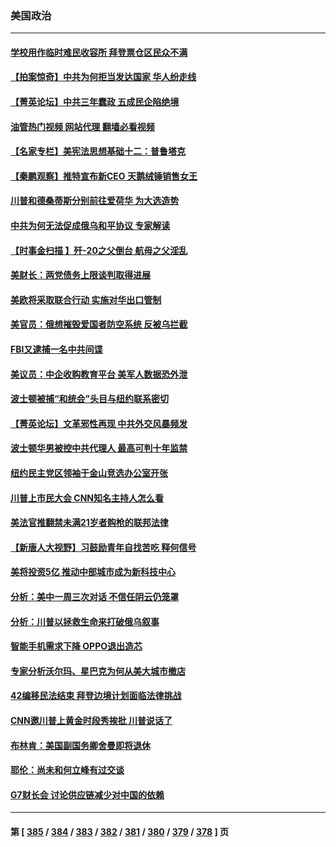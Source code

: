 ### 美国政治
---
#### [学校用作临时难民收容所 拜登票仓区民众不满](../../pages/ncid1078159/n13996262.md?05141245) 
#### [【拍案惊奇】中共为何拒当发达国家 华人纷走线](../../pages/ncid1078159/n13996200.md?05141245) 
#### [【菁英论坛】中共三年蠢政 五成民企陷绝境](../../pages/ncid1078159/n13996197.md?05141245) 
#### [油管热门视频 网站代理 翻墙必看视频](http://138.2.39.72:81/youtube.html?epic-marker?05141245)
#### [【名家专栏】美宪法思想基础十二：普鲁塔克](../../pages/ncid1078159/n13995813.md?05141245) 
#### [【秦鹏观察】推特宣布新CEO 天鹅绒锤销售女王](../../pages/ncid1078159/n13996145.md?05141245) 
#### [川普和德桑蒂斯分别前往爱荷华 为大选造势](../../pages/ncid1078159/n13996103.md?05141245) 
#### [中共为何无法促成俄乌和平协议 专家解读](../../pages/ncid1078159/n13996123.md?05141245) 
#### [【时事金扫描 】歼-20之父倒台 航母之父淫乱](../../pages/ncid1078159/n13995199.md?05141245) 
#### [美财长：两党债务上限谈判取得进展](../../pages/ncid1078159/n13995855.md?05141245) 
#### [美欧将采取联合行动 实施对华出口管制](../../pages/ncid1078159/n13995866.md?05141245) 
#### [美官员：俄想摧毁爱国者防空系统 反被乌拦截](../../pages/ncid1078159/n13995728.md?05141245) 
#### [FBI又逮捕一名中共间谍](../../pages/ncid1078159/n13995507.md?05141245) 
#### [美议员：中企收购教育平台 美军人数据恐外泄](../../pages/ncid1078159/n13995335.md?05141245) 
#### [波士顿被捕“和统会”头目与纽约联系密切](../../pages/ncid1078159/n13995315.md?05141245) 
#### [【菁英论坛】文革邪性再现 中共外交风暴频发](../../pages/ncid1078159/n13995139.md?05141245) 
#### [波士顿华男被控中共代理人 最高可判十年监禁](../../pages/ncid1078159/n13995143.md?05141245) 
#### [纽约民主党区领袖于金山竞选办公室开张](../../pages/ncid1078159/n13995286.md?05141245) 
#### [川普上市民大会 CNN知名主持人怎么看](../../pages/ncid1078159/n13995100.md?05141245) 
#### [美法官推翻禁未满21岁者购枪的联邦法律](../../pages/ncid1078159/n13995126.md?05141245) 
#### [【新唐人大视野】习鼓励青年自找苦吃 释何信号](../../pages/ncid1078159/n13995092.md?05141245) 
#### [美将投资5亿 推动中部城市成为新科技中心](../../pages/ncid1078159/n13994999.md?05141245) 
#### [分析：美中一周三次对话 不信任阴云仍笼罩](../../pages/ncid1078159/n13995004.md?05141245) 
#### [分析：川普以拯救生命来打破俄乌叙事](../../pages/ncid1078159/n13994991.md?05141245) 
#### [智能手机需求下降 OPPO退出造芯](../../pages/ncid1078159/n13994948.md?05141245) 
#### [专家分析沃尔玛、星巴克为何从美大城市撤店](../../pages/ncid1078159/n13994970.md?05141245) 
#### [42编移民法结束 拜登边境计划面临法律挑战](../../pages/ncid1078159/n13994898.md?05141245) 
#### [CNN邀川普上黄金时段秀挨批 川普说话了](../../pages/ncid1078159/n13994928.md?05141245) 
#### [布林肯：美国副国务卿舍曼即将退休](../../pages/ncid1078159/n13994927.md?05141245) 
#### [耶伦：尚未和何立峰有过交谈](../../pages/ncid1078159/n13994845.md?05141245) 
#### [G7财长会 讨论供应链减少对中国的依赖](../../pages/ncid1078159/n13994903.md?05141245) 

---
#### 第 [ [385](./385.md?05141245) / [384](./384.md?05141245) / [383](./383.md?05141245) / [382](./382.md?05141245) / [381](./381.md?05141245) / [380](./380.md?05141245) / [379](./379.md?05141245) / [378](./378.md?05141245) ] 页
